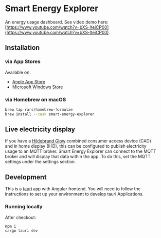 # Smart Energy Explorer

An energy usage dashboard. See video demo here: [https://www.youtube.com/watch?v=bXS-XeiCP00](https://www.youtube.com/watch?v=bXS-XeiCP00).

## Installation

### via App Stores

Available on:

- [Apple App Store](https://apps.apple.com/gb/app/smart-energy-explorer/id6746265942?mt=12)
- [Microsoft Windows Store](https://apps.microsoft.com/detail/9p1pkcf2f37l?hl=en-GB&gl=GB)

### via Homebrew on macOS

```bash
brew tap rars/homebrew-formulae
brew install --cask smart-energy-explorer
```

## Live electricity display

If you have a [Hildebrand Glow](https://shop.glowmarkt.com/products/display-and-cad-combined-for-smart-meter-customers) combined consumer access device (CAD) and in home display (IHD), this can be configured to publish electricity usage to an MQTT broker. Smart Energy Explorer can connect to the MQTT broker and will display that data within the app. To do this, set the MQTT settings under the settings section.

## Development

This is a [tauri](https://tauri.app/start/) app with Angular frontend. You will need to follow the instructions to set up your environment to develop tauri Applications.

### Running locally

After checkout:

```bash
npm i
cargo tauri dev
```
